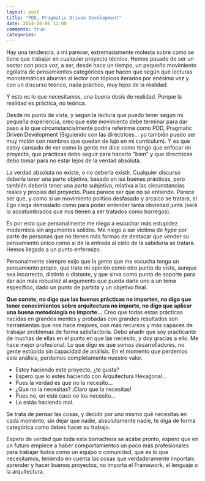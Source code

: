 ```yaml
---
layout: post
title: "PDD, Pragmatic Driven Development"
date: 2014-10-06 12:00
comments: true
categories: 
---
```

Hay una tendencia, a mi parecer, extremadamente molesta sobre como se tiene que
trabajar en cualquier proyecto técnico. Hemos pasado de ser un sector con poca
voz, a ser, desde hace un tiempo, un pequeño movimiento ególatra de pensamientos
categóricos que hacen que según qué lecturas monotemáticas aburran al lector con
tópicos iterados por enésima vez y con un discurso teórico, nada práctico, muy
lejos de la realidad.

Y esto es lo que necesitamos, una buena dosis de realidad. Porque la realidad es
práctica, no teórica.

Desde mi punto de vista, y según la lectura que puedo tener según mi pequeña
experiencia, creo que este movimiento debe terminar para dar paso a lo que
circunstancialmente podría referirme como PDD, Pragmatic Driven Development
(Siguiendo con las directrices... yo también puedo ser muy molón con nombres que
quedan de lujo en mi currículum). Y es que estoy cansado de ver como la gente me
dice como tengo que enfocar mi proyecto, que prácticas debo seguir para hacerlo
"bien" y que directrices debo tomar para no estar lejos de la verdad absoluta.

La verdad absoluta no existe, o no debería existir. Cualquier discurso debería
tener una parte objetiva, basado en las buenas prácticas, pero también debería
tener una parte subjetiva, relativa a las circunstancias reales y propias del
proyecto. Pues parece ser que no se entiende. Parece ser que, y como si un
movimiento político desfasado y arcaico se tratara, el Ego ciega demasiado como
para poder entender tanta obviedad junta (será lo acostumbrados que nos tienen
a ser tratados como borregos).

Es por esto que personalmente me niego a escuchar más estupidez modernista sin
argumentos sólidos. Me niego a ser víctima de *hype* por parte de personas que no
tienen más formas de destacar que vender su pensamiento único como si de la
entrada al cielo de la sabiduría se tratara. Hemos llegado a un punto enfermizo.

Personalmente siempre exijo que la gente que me escucha tenga un pensamiento
propio, que trate mi opinión como otro punto de vista, aunque sea incorrecto,
distinto o distante, y que sirva como punto de soporte para dar aún más robustez
al argumento que pueda darle uno a un tema específico, dado un punto de partida
y un objetivo final.

**Que conste, no digo que las buenas prácticas no importen, no digo que tener
conocimientos sobre arquitectura no importe, no digo que aplicar una buena
metodología no importe...** Creo que todas estas prácticas nacidas en grandes
mentes y probadas con grandes resultados son herramientas que nos hace mejores,
con más recursos y más capaces de trabajar problemas de forma satisfactoria.
Debo añadir que soy practicante de muchas de ellas en el punto en que las
necesito, y doy gracias a ello. Me hace mejor profesional. Lo que digo es que
somos desarrolladores, no gente estúpida sin capacidad de análisis. En el
momento que perdemos este análisis, perdemos completamente nuestro valor.

- Estoy haciendo este proyecto, ¿te gusta?
- Espero que lo estés haciendo con Arquitectura Hexagonal...
- Pues la verdad es que no la necesito...
- ¿Que no la necesitas? ¡Claro que la necesitas!
- Pues no, en este caso no los necesito...
- Lo estás haciendo mal.

Se trata de pensar las cosas, y decidir por uno mismo qué necesitas en cada
momento, sin dejar que nadie, absolutamente nadie, te diga de forma categórica
como debes hacer su trabajo.

Espero de verdad que toda esta borrachera se acabe pronto, espero que en un
futuro empiece a haber comportamientos un poco más profesionales para trabajar
todos como un equipo o comunidad, que es lo que necesitamos, teniendo en cuenta
las cosas que verdaderamente importan: aprender y hacer buenos proyectos, no
importa el Framework, el lenguaje o la arquitectura.